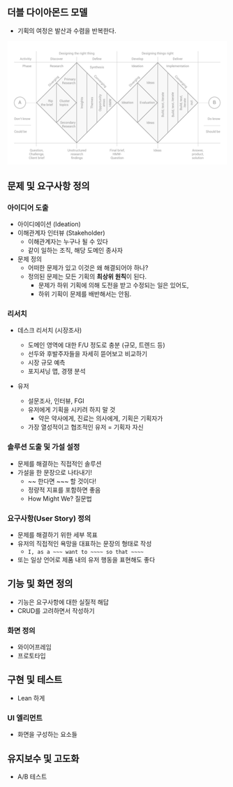 ## 더블 다이아몬드 모델

- 기획의 여정은 발산과 수렴을 반복한다.

![](attachments/Pasted%20image%2020241117190528.png)

## 문제 및 요구사항 정의

### 아이디어 도출

- 아이디에이션 (Ideation)
- 이해관계자 인터뷰 (Stakeholder)
	- 이해관계자는 누구나 될 수 있다
	- 같이 일하는 조직, 해당 도메인 종사자
- 문제 정의
	- 어떠한 문제가 있고 이것은 왜 해결되어야 하나?
	- 정의된 문제는 모든 기획의 **최상위 원칙**이 된다.
		- 문제가 하위 기획에 의해 도전을 받고 수정되는 일은 있어도,
		- 하위 기획이 문제를 배반해서는 안됨.

### 리서치

- 데스크 리서치 (시장조사)
	- 도메인 영역에 대한 F/U 정도로 충분 (규모, 트렌드 등)
	- 선두와 후발주자들을 자세히 뜯어보고 비교하기
	- 시장 규모 예측
	- 포지셔닝 맵, 경쟁 분석

- 유저
	- 설문조사, 인터뷰, FGI
	- 유저에게 기획을 시키려 하지 말 것
		- 약은 약사에게, 진료는 의사에게, 기획은 기획자가
	- 가장 열성적이고 협조적인 유저 = 기획자 자신

### 솔루션 도출 및 가설 설정

- 문제를 해결하는 직접적인 솔루션
- 가설을 한 문장으로 나타내기!
	- ~~ 한다면 ~~~ 할 것이다!
	- 정량적 지표를 포함하면 좋음
	- How Might We? 질문법

### 요구사항(User Story) 정의

- 문제를 해결하기 위한 세부 목표
- 유저의 직접적인 욕망을 대표하는 문장의 형태로 작성
	- `I, as a ~~~ want to ~~~~ so that ~~~~`
- 또는 일상 언어로 제품 내의 유저 행동을 표현해도 좋다

## 기능 및 화면 정의

- 기능은 요구사항에 대한 실질적 해답
- CRUD를 고려하면서 작성하기

### 화면 정의

- 와이어프레임
- 프로토타입

## 구현 및 테스트

- Lean 하게

### UI 엘리먼트

- 화면을 구성하는 요소들

## 유지보수 및 고도화

- A/B 테스트